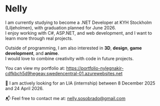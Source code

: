 # Nelly 

I am currently studying to become a .NET Developer at KYH Stockholm (Liljeholmen), with graduation planned for June 2026.  
I enjoy working with C#, ASP.NET, and web development, and I want to learn more through real projects.

Outside of programming, I am also interested in **3D**, **design**, **game development**, and **anime**.  
I would love to combine creativity with code in future projects.

You can view my portfolio at: https://portfolio-nylegnakir-cdfkbch5d9hegeav.swedencentral-01.azurewebsites.net

📌 I am actively looking for an LIA (internship) between 8 December 2025 and 24 April 2026.

📬 Feel free to contact me at: nelly.sosobrado@gmail.com
